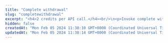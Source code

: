 ```yaml
---
title: "Complete withdrawal"
slug: "completewithdrawal"
excerpt: "<h4>2 credits per API call.</h4><br/>\n<p>Invoke complete withdrawal as soon as blockchain transaction ID is available. All other withdrawals for the same currency will be pending unless the last one is processed and marked as completed.</p>"
hidden: false
createdAt: "Mon Feb 05 2024 11:38:10 GMT+0000 (Coordinated Universal Time)"
updatedAt: "Mon Feb 05 2024 11:38:14 GMT+0000 (Coordinated Universal Time)"
---
```

